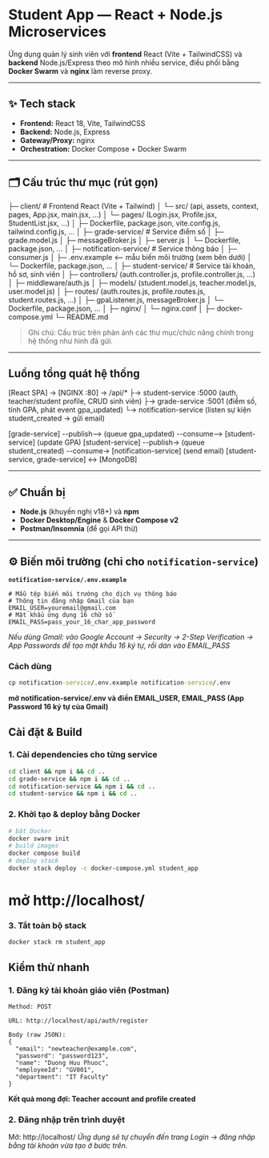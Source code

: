 # Student App — React + Node.js Microservices

Ứng dụng quản lý sinh viên với **frontend** React (Vite + TailwindCSS) và **backend** Node.js/Express theo mô hình nhiều service, điều phối bằng **Docker Swarm** và **nginx** làm reverse proxy.

---

## ✨ Tech stack

- **Frontend:** React 18, Vite, TailwindCSS  
- **Backend:** Node.js, Express  
- **Gateway/Proxy:** nginx  
- **Orchestration:** Docker Compose + Docker Swarm

---

## 🗂️ Cấu trúc thư mục (rút gọn)
├─ client/ # Frontend React (Vite + Tailwind)
│ └─ src/ (api, assets, context, pages, App.jsx, main.jsx, ...)
│ └─ pages/ (Login.jsx, Profile.jsx, StudentList.jsx, ...)
│ ├─ Dockerfile, package.json, vite.config.js, tailwind.config.js, ...
│
├─ grade-service/ # Service điểm số
│ ├─ grade.model.js
│ ├─ messageBroker.js
│ ├─ server.js
│ └─ Dockerfile, package.json, ...
│
├─ notification-service/ # Service thông báo
│ ├─ consumer.js
│ ├─ .env.example <-- mẫu biến môi trường (xem bên dưới)
│ └─ Dockerfile, package.json, ...
│
├─ student-service/ # Service tài khoản, hồ sơ, sinh viên
│ ├─ controllers/ (auth.controller.js, profile.controller.js, ...)
│ ├─ middleware/auth.js
│ ├─ models/ (student.model.js, teacher.model.js, user.model.js)
│ ├─ routes/ (auth.routes.js, profile.routes.js, student.routes.js, ...)
│ ├─ gpaListener.js, messageBroker.js
│ └─ Dockerfile, package.json, ...
│
├─ nginx/
│ └─ nginx.conf
│
├─ docker-compose.yml
└─ README.md

> Ghi chú: Cấu trúc trên phản ánh các thư mục/chức năng chính trong hệ thống như hình đã gửi.

---
## Luồng tổng quát hệ thống

[React SPA] → [NGINX :80] → /api/*
                       ├→ student-service :5000 (auth, teacher/student profile, CRUD sinh viên)
                       ├→ grade-service   :5001 (điểm số, tính GPA, phát event gpa_updated)
                       └→ notification-service (listen sự kiện student_created → gửi email)

[grade-service] --publish-->  (queue gpa_updated)  --consume--> [student-service] (update GPA)
[student-service] --publish-> (queue student_created) --consume-> [notification-service] (send email)
[student-service, grade-service] ↔ [MongoDB]


---

## ✅ Chuẩn bị

- **Node.js** (khuyến nghị v18+) và **npm**
- **Docker Desktop/Engine** & **Docker Compose v2**
- **Postman/Insomnia** (để gọi API thử)

---

## ⚙️ Biến môi trường (chỉ cho `notification-service`)

**`notification-service/.env.example`**
```env
# Mẫu tệp biến môi trường cho dịch vụ thông báo
# Thông tin đăng nhập Gmail của bạn
EMAIL_USER=youremail@gmail.com
# Mật khẩu ứng dụng 16 chữ số
EMAIL_PASS=pass_your_16_char_app_password
```
*Nếu dùng Gmail: vào Google Account → Security → 2-Step Verification → App Passwords để tạo mật khẩu 16 ký tự, rồi dán vào EMAIL_PASS*
### Cách dùng
```cmd
cp notification-service/.env.example notification-service/.env
```
**mở notification-service/.env và điền EMAIL_USER, EMAIL_PASS (App Password 16 ký tự của Gmail)**

## Cài đặt & Build
### 1. Cài dependencies cho từng service
```bash
cd client && npm i && cd ..
cd grade-service && npm i && cd ..
cd notification-service && npm i && cd ..
cd student-service && npm i && cd ..
```
### 2. Khởi tạo & deploy bằng Docker
```bash
# bật Docker
docker swarm init
# build images
docker compose build
# deploy stack
docker stack deploy -c docker-compose.yml student_app
```
# mở http://localhost/
### 3. Tắt toàn bộ stack
```bash
docker stack rm student_app
```

## Kiểm thử nhanh
### 1. Đăng ký tài khoản giáo viên (Postman)
``` POSTMAN
Method: POST

URL: http://localhost/api/auth/register

Body (raw JSON):
{
  "email": "newteacher@example.com",
  "password": "password123",
  "name": "Duong Huu Phuoc",
  "employeeId": "GV001",
  "department": "IT Faculty"
}
```
**Kết quả mong đợi: Teacher account and profile created**

### 2. Đăng nhập trên trình duyệt
Mở: http://localhost/
*Ứng dụng sẽ tự chuyển đến trang Login → đăng nhập bằng tài khoản vừa tạo ở bước trên.*
